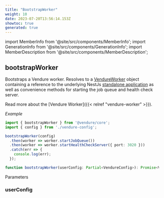 ```yaml
---
title: "BootstrapWorker"
weight: 10
date: 2023-07-20T13:56:14.153Z
showtoc: true
generated: true
---
```

<!-- This file was generated from the Vendure source. Do not modify. Instead, re-run the "docs:build" script -->
import MemberInfo from '@site/src/components/MemberInfo';
import GenerationInfo from '@site/src/components/GenerationInfo';
import MemberDescription from '@site/src/components/MemberDescription';


## bootstrapWorker

<GenerationInfo sourceFile="packages/core/src/bootstrap.ts" sourceLine="102" packageName="@vendure/core" />

Bootstraps a Vendure worker. Resolves to a <a href='/typescript-api/worker/vendure-worker#vendureworker'>VendureWorker</a> object containing a reference to the underlying
NestJs [standalone application](https://docs.nestjs.com/standalone-applications) as well as convenience
methods for starting the job queue and health check server.

Read more about the [Vendure Worker]({{< relref "vendure-worker" >}}).

*Example*

```TypeScript
import { bootstrapWorker } from '@vendure/core';
import { config } from './vendure-config';

bootstrapWorker(config)
  .then(worker => worker.startJobQueue())
  .then(worker => worker.startHealthCheckServer({ port: 3020 }))
  .catch(err => {
    console.log(err);
  });
```

```ts title="Signature"
function bootstrapWorker(userConfig: Partial<VendureConfig>): Promise<VendureWorker>
```
Parameters

### userConfig

<MemberInfo kind="parameter" type="Partial&#60;<a href='/typescript-api/configuration/vendure-config#vendureconfig'>VendureConfig</a>&#62;" />

